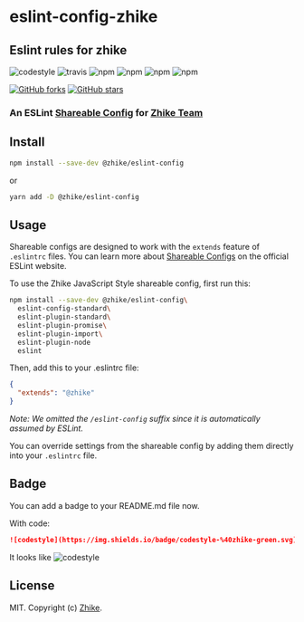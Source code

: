 # eslint-config-zhike

## Eslint rules for zhike

<!-- Badges section here. -->
![codestyle](https://img.shields.io/badge/codestyle-%40zhike-green.svg)
![travis](https://travis-ci.org/zhike-team/eslint-config-zhike.svg?branch=master)
![npm](https://img.shields.io/npm/v/@zhike/eslint-config.svg)
![npm](https://img.shields.io/npm/v/@zhike/eslint-config/next.svg)
![npm](https://img.shields.io/npm/l/@zhike/eslint-config.svg)
![npm](https://img.shields.io/npm/dm/@zhike/eslint-config.svg)

[![GitHub forks](https://img.shields.io/github/forks/zhike-team/eslint-config-zhike.svg?style=social&label=Fork)](https://github.com/zhike-team/eslint-config-zhike/fork)
[![GitHub stars](https://img.shields.io/github/stars/zhike-team/eslint-config-zhike.svg?style=social&label=Star)](https://github.com/zhike-team/eslint-config-zhike)

### An ESLint [Shareable Config](http://eslint.org/docs/developer-guide/shareable-configs) for [Zhike Team](https://github.com/zhike-team)

## Install

```bash
npm install --save-dev @zhike/eslint-config
```

or

```bash
yarn add -D @zhike/eslint-config
```

## Usage

Shareable configs are designed to work with the `extends` feature of `.eslintrc` files.
You can learn more about
[Shareable Configs](http://eslint.org/docs/developer-guide/shareable-configs) on the
official ESLint website.

To use the Zhike JavaScript Style shareable config, first run this:

```bash
npm install --save-dev @zhike/eslint-config\
  eslint-config-standard\
  eslint-plugin-standard\
  eslint-plugin-promise\
  eslint-plugin-import\
  eslint-plugin-node
  eslint
```

Then, add this to your .eslintrc file:

```json
{
  "extends": "@zhike"
}
```

*Note: We omitted the `/eslint-config` suffix since it is automatically assumed by ESLint.*

You can override settings from the shareable config by adding them directly into your
`.eslintrc` file.

## Badge

You can add a badge to your README.md file now.

With code:

```markdown
![codestyle](https://img.shields.io/badge/codestyle-%40zhike-green.svg)
```

It looks like ![codestyle](https://img.shields.io/badge/codestyle-%40zhike-green.svg)

## License

MIT. Copyright (c) [Zhike](http://www.smartstudy.com).